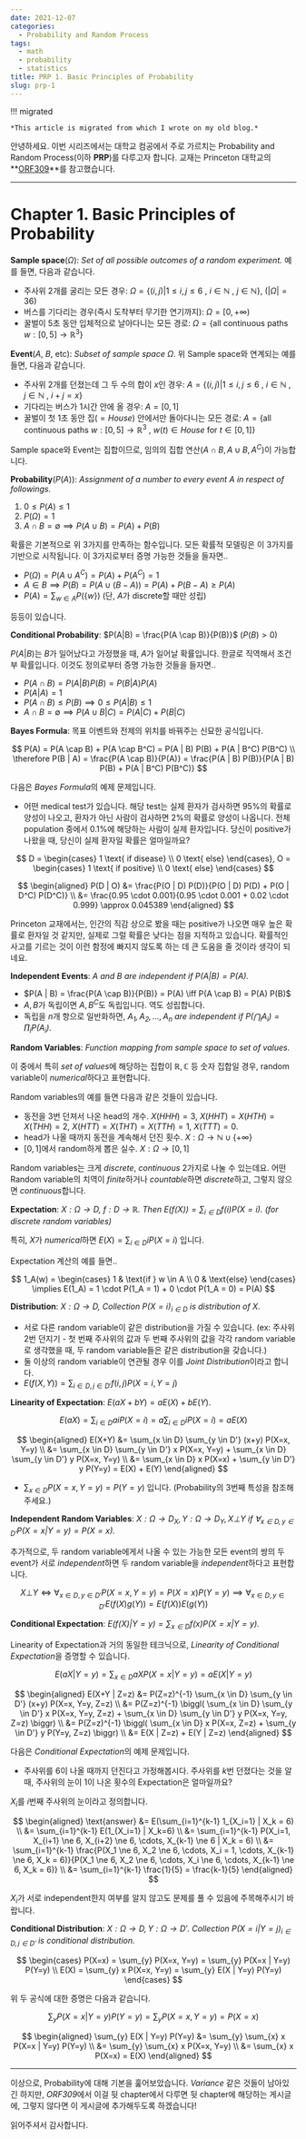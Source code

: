```yaml
---
date: 2021-12-07
categories:
  - Probability and Random Process
tags:
  - math
  - probability
  - statistics
title: PRP 1. Basic Principles of Probability
slug: prp-1
---
```


!!! migrated

    *This article is migrated from which I wrote on my old blog.*

안녕하세요.
이번 시리즈에서는 대학교 컴공에서 주로 가르치는 Probability and Random Process(이하 **PRP**)를 다루고자 합니다.
교재는 Princeton 대학교의 **[ORF309](https://web.math.princeton.edu/~rvan/ORF309.pdf)**를 참고했습니다.

<!-- more -->
---

# Chapter 1. Basic Principles of Probability

**Sample space**($\Omega$): *Set of all possible outcomes of a random experiment.* 예를 들면, 다음과 같습니다.

- 주사위 2개를 굴리는 모든 경우: $\Omega = \{ (i, j) | 1 \le i, j \le 6 \text{ , } i \in \mathbb{N} \text{ , } j \in \mathbb{N} \}$, $( | \Omega | = 36)$
- 버스를 기다리는 경우(즉시 도착부터 무기한 연기까지): $\Omega = [0, +\infty)$
- 꿀벌이 5초 동안 입체적으로 날아다니는 모든 경로: $\Omega = \{ \text{all continuous paths } w: [0, 5] \rightarrow \mathbb{R}^3 \}$

**Event**($A$, $B$, etc): *Subset of sample space $\Omega$*. 위 Sample space와 연계되는 예를 들면, 다음과 같습니다.

- 주사위 2개를 던졌는데 그 두 수의 합이 $x$인 경우: $A = \{ (i, j) | 1 \le i, j \le 6 \text{ , } i \in \mathbb{N} \text{ , } j \in \mathbb{N} \text{ , } i + j = x \}$
- 기다리는 버스가 1시간 안에 올 경우: $A = [0, 1]$
- 꿀벌이 첫 1초 동안 집($=House$) 안에서만 돌아다니는 모든 경로: $A = \{ \text{all continuous paths } w: [0, 5] \rightarrow \mathbb{R}^3 \text{ , } w(t) \in House \text{ for } t \in [0, 1] \}$

Sample space와 Event는 집합이므로, 임의의 집합 연산($A \cap B, A \cup B, A^C$)이 가능합니다.

**Probability**($P(A)$): *Assignment of a number to every event $A$ in respect of followings.*

1. $0 \le P(A) \le 1$
2. $P(\Omega) = 1$
3. $A \cap B = \emptyset \implies P(A \cup B) = P(A) + P(B)$

확률은 기본적으로 위 3가지를 만족하는 함수입니다. 모든 확률적 모델링은 이 3가지를 기반으로 시작됩니다. 이 3가지로부터 증명 가능한 것들을 들자면..

- $P(\Omega) = P(A \cup A^C) = P(A) + P(A^C) = 1$
- $A \in B \implies P(B) = P(A \cup (B-A)) = P(A) + P(B-A) \geq P(A)$
- $P(A) = \sum_{w \in A} P( \{ w \} )$ (단, $A$가 discrete할 때만 성립)

등등이 있습니다.

**Conditional Probability**: $P(A|B) = \frac{P(A \cap B)}{P(B)}$ ($P(B) > 0$)

$P(A|B)$는 $B$가 일어났다고 가정했을 때, $A$가 일어날 확률입니다. 한글로 직역해서 조건부 확률입니다. 이것도 정의로부터 증명 가능한 것들을 들자면..

- $P(A \cap B) = P(A | B) P(B) = P(B | A) P(A)$
- $P(A | A) = 1$
- $P(A \cap B) \le P(B) \implies 0 \le P(A | B) \le 1$
- $A \cap B = \emptyset \implies P(A \cup B | C) = P(A | C) + P(B | C)$

**Bayes Formula**: 목표 이벤트와 전제의 위치를 바꿔주는 신묘한 공식입니다.

$$
P(A) = P(A \cap B) + P(A \cap B^C) = P(A | B) P(B) + P(A | B^C) P(B^C) \\
\therefore P(B | A) = \frac{P(A \cap B)}{P(A)} = \frac{P(A | B) P(B)}{P(A | B) P(B) + P(A | B^C) P(B^C)}
$$

다음은 *Bayes Formula*의 예제 문제입니다.

- 어떤 medical test가 있습니다. 해당 test는 실제 환자가 검사하면 95%의 확률로 양성이 나오고, 환자가 아닌 사람이 검사하면 2%의 확률로 양성이 나옵니다. 전체 population 중에서 0.1%에 해당하는 사람이 실제 환자입니다. 당신이 positive가 나왔을 때, 당신이 실제 환자일 확률은 얼마일까요?

$$
D = \begin{cases} 1 \text{ if disease} \\ 0 \text{ else} \end{cases},
O = \begin{cases} 1 \text{ if positive} \\ 0 \text{ else} \end{cases}
$$

$$
\begin{aligned}
P(D | O) &= \frac{P(O | D) P(D)}{P(O | D) P(D) + P(O | D^C) P(D^C)} \\
&= \frac{0.95 \cdot 0.001}{0.95 \cdot 0.001 + 0.02 \cdot 0.999} \approx 0.045389
\end{aligned}
$$

Princeton 교재에서는, 인간의 직감 상으로 봤을 때는 positive가 나오면 매우 높은 확률로 환자일 것 같지만, 실제로 그럴 확률은 낮다는 점을 지적하고 있습니다. 확률적인 사고를 기르는 것이 이런 함정에 빠지지 않도록 하는 데 큰 도움을 줄 것이라 생각이 되네요.

**Independent Events**: *$A$ and $B$ are independent if $P(A | B) = P(A)$.*

- $P(A | B) = \frac{P(A \cap B)}{P(B)} = P(A) \iff P(A \cap B) = P(A) P(B)$
- $A, B$가 독립이면 $A, B^C$도 독립입니다. 역도 성립합니다.
- 독립을 $n$개 항으로 일반화하면, *$A_1, A_2, \ldots, A_n$ are independent if $P(\bigcap_i A_i) = \prod_i P(A_i)$.*

**Random Variables**: *Function mapping from sample space to set of values.*

이 중에서 특히 *set of values*에 해당하는 집합이 $\mathbb{R}, \mathbb{C}$ 등 숫자 집합일 경우, random variable이 *numerical*하다고 표현합니다.

Random variables의 예를 들면 다음과 같은 것들이 있습니다.

- 동전을 3번 던져서 나온 head의 개수. $X(HHH) = 3$, $X(HHT) = X(HTH) = X(THH) = 2$, $X(HTT) = X(THT) = X(TTH) = 1$, $X(TTT) = 0$.
- head가 나올 때까지 동전을 계속해서 던진 횟수. $X: \Omega \rightarrow \mathbb{N} \cup \{ +\infty \}$
- $[0, 1]$에서 random하게 뽑은 실수. $X: \Omega \rightarrow [0, 1]$

Random variables는 크게 *discrete*, *continuous* 2가지로 나눌 수 있는데요. 어떤 Random variable의 치역이 *finite*하거나 *countable*하면 *discrete*하고, 그렇지 않으면 *continuous*합니다.

**Expectation**: *$X: \Omega \rightarrow D$, $f: D \rightarrow \mathbb{R}$. Then $E(f(X)) = \sum_{i \in D} f(i) P(X = i)$. (for discrete random variables)*

특히, $X$가 *numerical*하면 $E(X) = \sum_{i \in D} i P(X = i)$ 입니다.

Expectation 계산의 예를 들면..

$$
1_A(w) = \begin{cases} 1 & \text{if } w \in A \\ 0 & \text{else} \end{cases}
\implies E(1_A) = 1 \cdot P(1_A = 1) + 0 \cdot P(1_A = 0) = P(A)
$$

**Distribution**: *$X: \Omega \rightarrow D$, Collection $P(X = i)_{i \in D}$ is distribution of $X$.*

- 서로 다른 random variable이 같은 distribution을 가질 수 있습니다. (ex: 주사위 2번 던지기 - 첫 번째 주사위의 값과 두 번째 주사위의 값을 각각 random variable로 생각했을 때, 두 random variable들은 같은 distribution을 갖습니다.)
- 둘 이상의 random variable이 연관될 경우 이를 *Joint Distribution*이라고 합니다.
- $E(f(X, Y)) = \sum_{i \in D, j \in D'} f(i, j) P(X=i, Y=j)$

**Linearity of Expectation**: $E(aX + bY) = aE(X) + bE(Y)$.

$$E(aX) = \sum_{i \in D} ai P(X=i) = a \sum_{i \in D} i P(X=i) = aE(X)$$

$$
\begin{aligned}
E(X+Y) &= \sum_{x \in D} \sum_{y \in D'} (x+y) P(X=x, Y=y) \\
&= \sum_{x \in D} \sum_{y \in D'} x P(X=x, Y=y) + \sum_{x \in D} \sum_{y \in D'} y P(X=x, Y=y) \\
&= \sum_{x \in D} x P(X=x) + \sum_{y \in D'} y P(Y=y) = E(X) + E(Y)
\end{aligned}
$$

- $\sum_{x \in D} P(X=x, Y=y) = P(Y=y)$ 입니다. (Probability의 3번째 특성을 참조해주세요.)

**Independent Random Variables**: *$X: \Omega \rightarrow D_X, Y: \Omega \rightarrow D_Y, X \bot Y \text{ if } \forall_{x \in D, y \in D'} P(X=x | Y=y) = P(X=x)$.*

추가적으로, 두 random variable에게서 나올 수 있는 가능한 모든 event의 쌍의 두 event가 서로 *independent*하면 두 random variable을 *independent*하다고 표현합니다.

$$
X \bot Y \iff \forall_{x \in D, y \in D'} P(X=x, Y=y) = P(X=x) P(Y=y)
\implies \forall_{x \in D, y \in D'} E(f(X) g(Y)) = E(f(X)) E(g(Y))
$$

**Conditional Expectation**: *$E(f(X) | Y=y) = \sum_{x \in D} f(x) P(X=x | Y=y)$.*

Linearity of Expectation과 거의 동일한 테크닉으로, *Linearity of Conditional Expectation*을 증명할 수 있습니다.

$$
E(aX | Y=y) = \sum_{x \in D} aX P(X=x | Y=y) = aE(X | Y=y)
$$

$$
\begin{aligned}
E(X+Y | Z=z) &= P(Z=z)^{-1} \sum_{x \in D} \sum_{y \in D'} (x+y) P(X=x, Y=y, Z=z) \\
&= P(Z=z)^{-1} \biggl( \sum_{x \in D} \sum_{y \in D'} x P(X=x, Y=y, Z=z) + \sum_{x \in D} \sum_{y \in D'} y P(X=x, Y=y, Z=z) \biggr) \\
&= P(Z=z)^{-1} \biggl( \sum_{x \in D} x P(X=x, Z=z) + \sum_{y \in D'} y P(Y=y, Z=z) \biggr) \\
&= E(X | Z=z) + E(Y | Z=z)
\end{aligned}
$$

다음은 *Conditional Expectation*의 예제 문제입니다.

- 주사위를 6이 나올 때까지 던진다고 가정해봅시다. 주사위를 $k$번 던졌다는 것을 알 때, 주사위의 눈이 $1$이 나온 횟수의 Expectation은 얼마일까요?

$X_i$를 $i$번째 주사위의 눈이라고 정의합니다.

$$
\begin{aligned}
\text{answer} &= E(\sum_{i=1}^{k-1} 1_{X_i=1} | X_k = 6) \\
&= \sum_{i=1}^{k-1} E(1_{X_i=1} | X_k=6) \\
&= \sum_{i=1}^{k-1} P(X_i=1, X_{i+1} \ne 6, X_{i+2} \ne 6, \cdots, X_{k-1} \ne 6 | X_k = 6) \\
&= \sum_{i=1}^{k-1} \frac{P(X_1 \ne 6, X_2 \ne 6, \cdots, X_i = 1, \cdots, X_{k-1} \ne 6, X_k = 6)}{P(X_1 \ne 6, X_2 \ne 6, \cdots, X_i \ne 6, \cdots, X_{k-1} \ne 6, X_k = 6)} \\
&= \sum_{i=1}^{k-1} \frac{1}{5} = \frac{k-1}{5}
\end{aligned}
$$

$X_i$가 서로 independent한지 여부를 알지 않고도 문제를 풀 수 있음에 주목해주시기 바랍니다.

**Conditional Distribution**: *$X: \Omega \rightarrow D, Y: \Omega \rightarrow D'$. Collection $P(X=i | Y=j)_{i \in D, j \in D'}$ is conditional distribution.*

$$
\begin{cases}
P(X=x) = \sum_{y} P(X=x, Y=y) = \sum_{y} P(X=x | Y=y) P(Y=y) \\
E(X) = \sum_{y} x P(X=x, Y=y) = \sum_{y} E(X | Y=y) P(Y=y)
\end{cases}
$$

위 두 공식에 대한 증명은 다음과 같습니다.

$$
\sum_{y} P(X=x | Y=y) P(Y=y) = \sum_{y} P(X=x, Y=y) = P(X=x)
$$

$$
\begin{aligned}
\sum_{y} E(X | Y=y) P(Y=y) &= \sum_{y} \sum_{x} x P(X=x | Y=y) P(Y=y) \\
&= \sum_{y} \sum_{x} x P(X=x, Y=y) \\
&= \sum_{x} x P(X=x) = E(X)
\end{aligned}
$$

---

이상으로, Probability에 대해 기본을 훑어보았습니다. *Variance* 같은 것들이 남아있긴 하지만, *ORF309*에서 이걸 뒷 chapter에서 다루면 뒷 chapter에 해당하는 게시글에, 그렇지 않다면 이 게시글에 추가해두도록 하겠습니다!

읽어주셔서 감사합니다.
